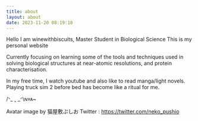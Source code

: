 ```yaml
---
title: about
layout: about
date: 2023-11-20 08:19:18
---
```

Hello
I am winewithbiscuits, Master Student in Biological Science
This is my personal website

Currently focusing on learning some of the tools and techniques used in solving biological structures at near-atomic resolutions, and protein characterisation.

In my free time, I watch youtube and also like to read manga/light novels.
Playing truck sim 2 before bed has become like a ritual for me.

/ᐠ_ ꞈ _ᐟ\ɴʏᴀ~

Avatar image by 猫屋敷ぷしお
Twitter : https://twitter.com/neko_pushio